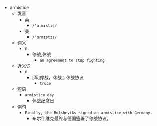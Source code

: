 - armistice
  - 发音
    - 英
      - `/'ɑːmɪstɪs/`
    - 美
      - `/'ɑrmɪstɪs/`
  - 词义
    - n.
      - 停战,休战
        - `an agreement to stop fighting`
  - 近义词
    - n.
      - [军]停战，休战；休战协议
        - `truce`
  - 短语
    - `armistice day`
      - 休战纪念日 
  - 例句
    - `Finally, the Bolsheviks signed an armistice with Germany.`
      - 布尔什维克最终与德国签署了停战协议。 

